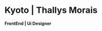 # Kyoto | Thallys Morais

**FrontEnd | Ui Designer**

<!--
![Twitter Badge](https://img.shields.io/badge/-@DevKyoto-6633cc?style=flat-square&labelColor=6633cc&logo=twitter&logoColor=white&link=https://twitter.com/DevKyoto)_ 

**kyotodevIndie/KyotodevIndie** is a ✨ _special_ ✨ repository because its `README.md` (this file) appears on your GitHub profile.

Here are some ideas to get you started:

- 🔭 I’m currently working on ...
- 🌱 I’m currently learning ...
- 👯 I’m looking to collaborate on ...
- 🤔 I’m looking for help with ...
- 💬 Ask me about ...
- 📫 How to reach me: ...
- 😄 Pronouns: ...
- ⚡ Fun fact: ...
-->
